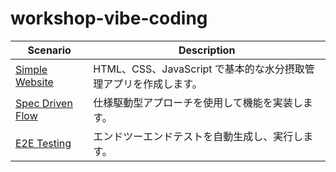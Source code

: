 # workshop-vibe-coding

| Scenario                                                    | Description                                                      |
| ----------------------------------------------------------- | ---------------------------------------------------------------- |
| [Simple Website](./scenarios/simple_website/README.md)      | HTML、CSS、JavaScript で基本的な水分摂取管理アプリを作成します。 |
| [Spec Driven Flow](./scenarios/spec_driven_flows/README.md) | 仕様駆動型アプローチを使用して機能を実装します。                 |
| [E2E Testing](./scenarios/e2e_test/README.md)               | エンドツーエンドテストを自動生成し、実行します。                 |
